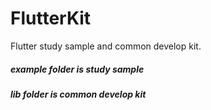 # FlutterKit

Flutter study sample and common develop kit.

##### example folder is study sample

##### lib folder is common develop kit
